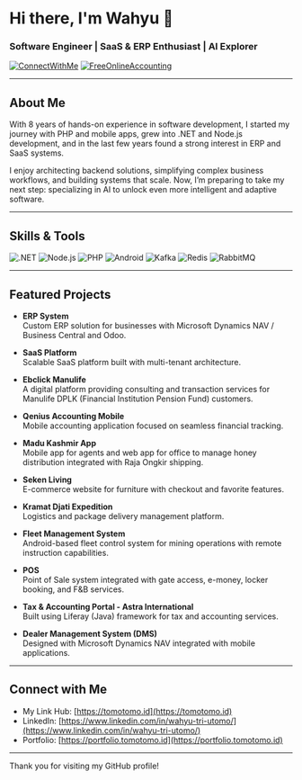 # Hi there, I'm Wahyu 👋

### Software Engineer | SaaS & ERP Enthusiast | AI Explorer

[![ConnectWithMe](https://img.shields.io/badge/ConnectWithMe-Hub-blueviolet?style=flat-square&logo=linktree)](https://hub.tomotomo.id)
[![FreeOnlineAccounting](https://img.shields.io/badge/FreeOnlineAccounting-balanz.tomotomo.id-blueviolet?style=flat-square&logo=web)](https://balanz.tomotomo.id)

---

## About Me

With 8 years of hands-on experience in software development, I started my journey with PHP and mobile apps, grew into .NET and Node.js development, and in the last few years found a strong interest in ERP and SaaS systems.

I enjoy architecting backend solutions, simplifying complex business workflows, and building systems that scale. Now, I’m preparing to take my next step: specializing in AI to unlock even more intelligent and adaptive software.

---

## Skills & Tools

![.NET](https://img.shields.io/badge/.NET-512BD4?style=for-the-badge&logo=dotnet&logoColor=white)
![Node.js](https://img.shields.io/badge/Node.js-339933?style=for-the-badge&logo=node.js&logoColor=white)
![PHP](https://img.shields.io/badge/PHP-777BB4?style=for-the-badge&logo=php&logoColor=white)
![Android](https://img.shields.io/badge/Android-3DDC84?style=for-the-badge&logo=android&logoColor=white)
![Kafka](https://img.shields.io/badge/Kafka-231f20?style=for-the-badge&logo=apachekafka&logoColor=white)
![Redis](https://img.shields.io/badge/Redis-d82c20?style=for-the-badge&logo=redis&logoColor=white)
![RabbitMQ](https://img.shields.io/badge/RabbitMQ-FF6600?style=for-the-badge&logo=rabbitmq&logoColor=white)

---

## Featured Projects

- **ERP System**  
  Custom ERP solution for businesses with Microsoft Dynamics NAV / Business Central and Odoo.

- **SaaS Platform**  
  Scalable SaaS platform built with multi-tenant architecture.

- **Ebclick Manulife**  
  A digital platform providing consulting and transaction services for Manulife DPLK (Financial Institution Pension Fund) customers.

- **Qenius Accounting Mobile**  
  Mobile accounting application focused on seamless financial tracking.

- **Madu Kashmir App**  
  Mobile app for agents and web app for office to manage honey distribution integrated with Raja Ongkir shipping.

- **Seken Living**  
  E-commerce website for furniture with checkout and favorite features.

- **Kramat Djati Expedition**  
  Logistics and package delivery management platform.

- **Fleet Management System**  
  Android-based fleet control system for mining operations with remote instruction capabilities.

- **POS**  
  Point of Sale system integrated with gate access, e-money, locker booking, and F&B services.

- **Tax & Accounting Portal - Astra International**  
  Built using Liferay (Java) framework for tax and accounting services.

- **Dealer Management System (DMS)**  
  Designed with Microsoft Dynamics NAV integrated with mobile applications.

---

## Connect with Me

- My Link Hub: [https://tomotomo.id](https://tomotomo.id)
- LinkedIn: [https://www.linkedin.com/in/wahyu-tri-utomo/](https://www.linkedin.com/in/wahyu-tri-utomo/)  
- Portfolio: [https://portfolio.tomotomo.id](https://portfolio.tomotomo.id)  

---

Thank you for visiting my GitHub profile!


<!--
**wahyutriutomo/wahyutriutomo** is a ✨ _special_ ✨ repository because its `README.md` (this file) appears on your GitHub profile.

Here are some ideas to get you started:

- 🔭 I’m currently working on ...
- 🌱 I’m currently learning ...
- 👯 I’m looking to collaborate on ...
- 🤔 I’m looking for help with ...
- 💬 Ask me about ...
- 📫 How to reach me: ...
- 😄 Pronouns: ...
- ⚡ Fun fact: ...
-->
